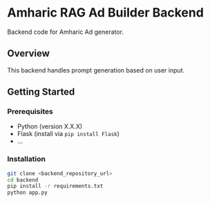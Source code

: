 # Amharic RAG Ad Builder Backend
Backend code for Amharic Ad generator.

## Overview

This backend handles prompt generation based on user input.

## Getting Started

### Prerequisites

- Python (version X.X.X)
- Flask (install via `pip install Flask`)
- ...

### Installation

```bash
git clone <backend_repository_url>
cd backend
pip install -r requirements.txt
python app.py
